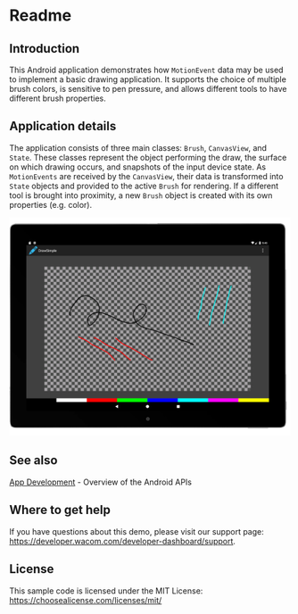 # Readme

## Introduction
This Android application demonstrates how ```MotionEvent``` data may be used to implement a basic drawing application. It supports the choice of multiple brush colors, is sensitive to pen pressure, and allows different tools to have different brush properties.

## Application details
The application consists of three main classes: ```Brush```, ```CanvasView```, and ```State```. These classes represent the object performing the draw, the surface on which drawing occurs, and snapshots of the input device state. As ```MotionEvents``` are received by the ```CanvasView```, their data is transformed into ```State``` objects and provided to the active ```Brush``` for rendering. If a different tool is brought into proximity, a new ```Brush``` object is created with its own properties (e.g. color).

![Draw Simple application user interface image](./Media/sc-rm-draw-simple.png)

## See also
[App Development](https://developer-docs.wacom.com/android-digitizer-tablets/docs/app-development) - Overview of the Android APIs

## Where to get help
If you have questions about this demo, please visit our support page: https://developer.wacom.com/developer-dashboard/support.

## License
This sample code is licensed under the MIT License: https://choosealicense.com/licenses/mit/